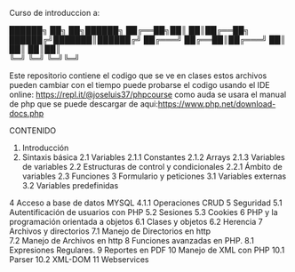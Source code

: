 Curso de introduccion a:

██████╗ ██╗  ██╗██████╗ 
██╔══██╗██║  ██║██╔══██╗
██████╔╝███████║██████╔╝
██╔═══╝ ██╔══██║██╔═══╝ 
██║     ██║  ██║██║     
╚═╝     ╚═╝  ╚═╝╚═╝

Este repositorio contiene el codigo que se ve en clases
estos archivos pueden cambiar con el tiempo puede probarse 
el codigo usando el IDE online: https://repl.it/@joseluis37/phpcourse
como auda se usara el manual de php que se puede descargar de aqui:https://www.php.net/download-docs.php

CONTENIDO
1.	Introducción
2.	Sintaxis básica
2.1	Variables
2.1.1	Constantes
2.1.2	Arrays
2.1.3	Variables de variables
2.2	Estructuras de control y condicionales
2.2.1	Ámbito de variables 
2.3	Funciones 
3	Formulario y peticiones
3.1	Variables externas
3.2	Variables predefinidas

4	Acceso a base de datos MYSQL
4.1.1	Operaciones CRUD
5	Seguridad
5.1	Autentificación de usuarios con PHP
5.2	Sesiones
5.3	Cookies
6	PHP y la programación orientada a objetos
6.1	 Clases y objetos
6.2	 Herencia
7	Archivos y directorios
7.1	Manejo de Directorios en http	
7.2	Manejo de Archivos en http
8	Funciones avanzadas en PHP.
8.1	Expresiones Regulares. 
9	Reportes en PDF
10	Manejo de XML con PHP
10.1	Parser
10.2	XML-DOM
11	Webservices
